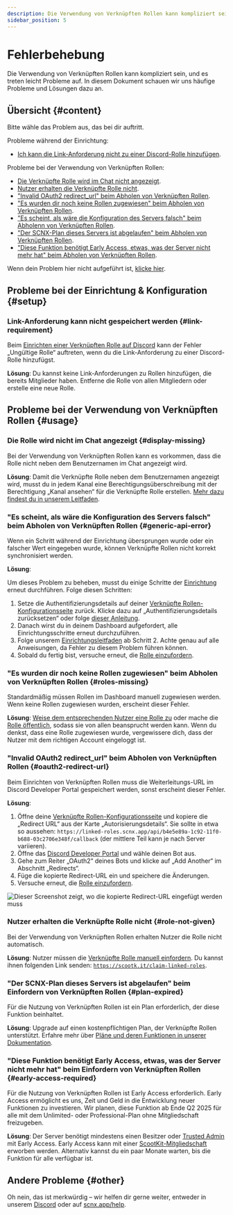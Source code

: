 ```yaml
---
description: Die Verwendung von Verknüpften Rollen kann kompliziert sein und es treten leicht Probleme auf.
sidebar_position: 5
---
```


# Fehlerbehebung

Die Verwendung von Verknüpften Rollen kann kompliziert sein, und es treten leicht Probleme auf. In diesem Dokument schauen wir uns häufige Probleme und Lösungen dazu an.

## Übersicht {#content}

Bitte wähle das Problem aus, das bei dir auftritt.

Probleme während der Einrichtung:

* [Ich kann die Link-Anforderung nicht zu einer Discord-Rolle hinzufügen](#link-requirement).

Probleme bei der Verwendung von Verknüpften Rollen:

* [Die Verknüpfte Rolle wird im Chat nicht angezeigt](#display-missing).
* [Nutzer erhalten die Verknüpfte Rolle nicht](#role-not-given).
* ["Invalid OAuth2 redirect_url" beim Abholen von Verknüpften Rollen](#oauth2-redirect-url).
* ["Es wurden dir noch keine Rollen zugewiesen" beim Abholen von Verknüpften Rollen](#roles-missing).
* ["Es scheint, als wäre die Konfiguration des Servers falsch" beim Abholenn von Verknüpften Rollen](#generic-api-error).
* ["Der SCNX-Plan dieses Servers ist abgelaufen" beim Abholen von Verknüpften Rollen](#plan-expired).
* ["Diese Funktion benötigt Early Access, etwas, was der Server nicht mehr hat" beim Abholen von Verknüpften Rollen](#early-access-required).

Wenn dein Problem hier nicht aufgeführt ist, [klicke hier](#other).

## Probleme bei der Einrichtung & Konfiguration {#setup}

### Link-Anforderung kann nicht gespeichert werden {#link-requirement}

Beim [Einrichten einer Verknüpften Rolle auf Discord](./role-management#linked-role-on-discord) kann der Fehler „Ungültige Rolle“ auftreten, wenn du die Link-Anforderung zu einer Discord-Rolle hinzufügst.

**Lösung**: Du kannst keine Link-Anforderungen zu Rollen hinzufügen, die bereits Mitglieder haben. Entferne die Rolle von allen Mitgliedern oder erstelle eine neue Rolle.

## Probleme bei der Verwendung von Verknüpften Rollen {#usage}

### Die Rolle wird nicht im Chat angezeigt {#display-missing}

Bei der Verwendung von Verknüpften Rollen kann es vorkommen, dass die Rolle nicht neben dem Benutzernamen im Chat angezeigt wird.

**Lösung**: Damit die Verknüpfte Rolle neben dem Benutzernamen angezeigt wird, musst du in jedem Kanal eine Berechtigungsüberschreibung mit der Berechtigung „Kanal ansehen“ für die Verknüpfte Rolle erstellen.
[Mehr dazu findest du in unserem Leitfaden](./role-management#display-in-chat).

### "Es scheint, als wäre die Konfiguration des Servers falsch" beim Abholen von Verknüpften Rollen {#generic-api-error}

Wenn ein Schritt während der Einrichtung übersprungen wurde oder ein falscher Wert eingegeben wurde, können Verknüpfte Rollen nicht korrekt synchronisiert werden.

**Lösung**:

Um dieses Problem zu beheben, musst du einige Schritte der [Einrichtung](../linked-roles) erneut durchführen. Folge diesen Schritten:

1. Setze die Authentifizierungsdetails auf deiner [Verknüpfte Rollen-Konfigurationsseite](https://scnx.app/de/glink?page=linked-roles/configuration) zurück. Klicke dazu auf „Authentifizierungsdetails zurücksetzen“ oder folge [dieser Anleitung](./settings#reset-auth-details).
2. Danach wirst du in deinem Dashboard aufgefordert, alle Einrichtungsschritte erneut durchzuführen.
3. Folge unserem [Einrichtungsleitfaden](./../linked-roles#step-2) ab Schritt 2. Achte genau auf alle Anweisungen, da Fehler zu diesem Problem führen können.
4. Sobald du fertig bist, versuche erneut, die [Rolle einzufordern](./claim-roles).

### "Es wurden dir noch keine Rollen zugewiesen" beim Abholen von Verknüpften Rollen {#roles-missing}

Standardmäßig müssen Rollen im Dashboard manuell zugewiesen werden. Wenn keine Rollen zugewiesen wurden, erscheint dieser Fehler.

**Lösung**: [Weise dem entsprechenden Nutzer eine Rolle zu](./user-management#add-role) oder mache
die [Rolle öffentlich](./role-management#public-roles), sodass sie von allen beansprucht werden kann. Wenn du denkst, dass eine Rolle zugewiesen wurde, vergewissere dich, dass der Nutzer mit dem richtigen Account eingeloggt ist.

### "Invalid OAuth2 redirect_url" beim Abholen von Verknüpften Rollen {#oauth2-redirect-url}

Beim Einrichten von Verknüpften Rollen muss die Weiterleitungs-URL im Discord Developer Portal gespeichert werden, sonst erscheint dieser Fehler.

**Lösung**:

1. Öffne deine [Verknüpfte Rollen-Konfigurationsseite](https://scnx.app/de/glink?page=linked-roles/configuration) und kopiere die „Redirect URL“ aus der Karte „Autorisierungsdetails“. Sie sollte in etwa so aussehen:
   `https://linked-roles.scnx.app/api/b4e5e89a-1c92-11f0-b688-03c2706e348f/callback` (der mittlere Teil kann je nach Server variieren).
2. Öffne das [Discord Developer Portal](https://discord.com/developers/applications) und wähle deinen Bot aus.
3. Gehe zum Reiter „OAuth2“ deines Bots und klicke auf „Add Another“ im Abschnitt „Redirects“.
4. Füge die kopierte Redirect-URL ein und speichere die Änderungen.
5. Versuche erneut, die [Rolle einzufordern](./claim-roles).

![Dieser Screenshot zeigt, wo die kopierte Redirect-URL eingefügt werden muss](@site/docs/assets/linked-roles/setup/enter-redirect-url.webp)

### Nutzer erhalten die Verknüpfte Rolle nicht {#role-not-given}

Bei der Verwendung von Verknüpften Rollen erhalten Nutzer die Rolle nicht automatisch.

**Lösung**: Nutzer müssen die [Verknüpfte Rolle manuell einfordern](./claim-roles). Du kannst ihnen folgenden Link senden: [`https://scootk.it/claim-linked-roles`](https://scootk.it/claim-linked-roles).

### "Der SCNX-Plan dieses Servers ist abgelaufen" beim Einfordern von Verknüpften Rollen {#plan-expired}

Für die Nutzung von Verknüpften Rollen ist ein Plan erforderlich, der diese Funktion beinhaltet.

**Lösung**: Upgrade auf einen kostenpflichtigen Plan, der Verknüpfte Rollen unterstützt. Erfahre mehr
über [Pläne und deren Funktionen in unserer Dokumentation](./../scnx/guilds/plans).

### "Diese Funktion benötigt Early Access, etwas, was der Server nicht mehr hat" beim Einfordern von Verknüpften Rollen {#early-access-required}

Für die Nutzung von Verknüpften Rollen ist Early Access erforderlich. Early Access ermöglicht es uns, Zeit und Geld in die Entwicklung neuer Funktionen zu investieren. Wir planen, diese Funktion ab Ende Q2 2025 für alle mit dem Unlimited- oder Professional-Plan ohne Mitgliedschaft freizugeben.

**Lösung**: Der Server benötigt mindestens einen Besitzer oder [Trusted Admin](./../scnx/guilds/trusted-admins) mit Early Access. Early Access kann mit einer [ScootKit-Mitgliedschaft](https://membership.scootkit.com) erworben werden. Alternativ kannst du ein paar Monate warten, bis die Funktion für alle verfügbar ist.

## Andere Probleme {#other}

Oh nein, das ist merkwürdig – wir helfen dir gerne weiter, entweder in unserem [Discord](https://scootk.it/dc-de) oder
auf [scnx.app/help](https://scnx.app/help).
